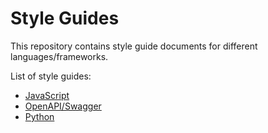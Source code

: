 # Style Guides

This repository contains style guide documents for different languages/frameworks.

List of style guides:

- [JavaScript](./JavaScript.md)
- [OpenAPI/Swagger](./OpenAPI.md)
- [Python](./Python.md)
